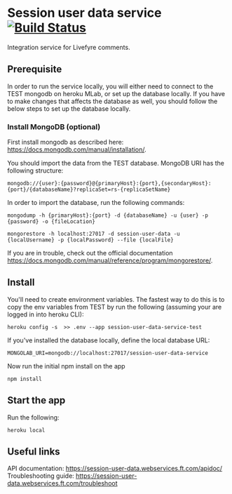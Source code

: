 # Session user data service [![Build Status](https://travis-ci.org/Financial-Times/session-user-data-service.svg?branch=master)](https://travis-ci.org/Financial-Times/session-user-data-service)

Integration service for Livefyre comments.

## Prerequisite
In order to run the service locally, you will either need to connect to the TEST mongodb on heroku MLab, or set up the database locally.
If you have to make changes that affects the database as well, you should follow the below steps to set up the database locally.

### Install MongoDB (optional)
First install mongodb as described here: https://docs.mongodb.com/manual/installation/.

You should import the data from the TEST database.
MongoDB URI has the following structure:

```
mongodb://{user}:{password}@{primaryHost}:{port},{secondaryHost}:{port}/{databaseName}?replicaSet=rs-{replicaSetName}
```

In order to import the database, run the following commands:

```
mongodump -h {primaryHost}:{port} -d {databaseName} -u {user} -p {password} -o {fileLocation}
```

```
mongorestore -h localhost:27017 -d session-user-data -u {localUsername} -p {localPassword} --file {localFile}
```
If you are in trouble, check out the official documentation https://docs.mongodb.com/manual/reference/program/mongorestore/.


## Install
You'll need to create environment variables.
The fastest way to do this is to copy the env variables from TEST by run the following (assuming your are logged in into heroku CLI):

```
heroku config -s  >> .env --app session-user-data-service-test
```

If you've installed the database locally, define the local database URL:

```
MONGOLAB_URI=mongodb://localhost:27017/session-user-data-service
```

Now run the initial npm install on the app

```
npm install
```

## Start the app
Run the following:

```
heroku local
```


## Useful links
API documentation: https://session-user-data.webservices.ft.com/apidoc/  
Troubleshooting guide: https://session-user-data.webservices.ft.com/troubleshoot

